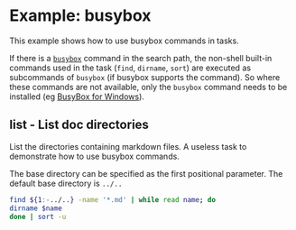 # Example: busybox

This example shows how to use busybox commands in tasks.

If there is a [`busybox`](https://www.busybox.net/) command in the search path, the non-shell built-in commands used in the task (`find`, `dirname`, `sort`) are executed as subcommands of `busybox` (if busybox supports the command). So where these commands are not available, only the `busybox` command needs to be installed (eg [BusyBox for Windows](https://frippery.org/busybox/)).

## list - List doc directories

List the directories containing markdown files.
A useless task to demonstrate how to use busybox commands.

The base directory can be specified as the first positional parameter.
The default base directory is `../..`

```bash
find ${1:-../..} -name '*.md' | while read name; do
dirname $name
done | sort -u
```

